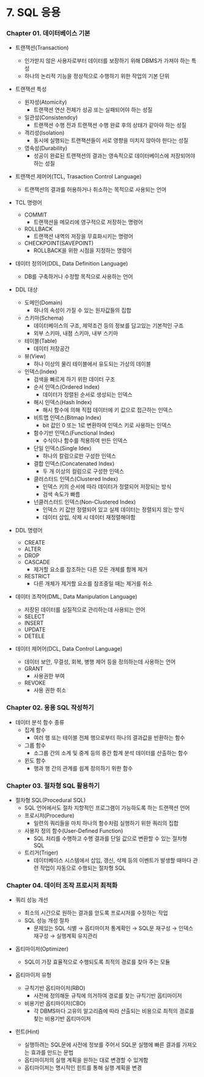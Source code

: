 # 7. SQL 응용

### Chapter 01. 데이터베이스 기본

- 트랜잭션(Transaction)
    - 인가받지 않은 사용자로부터 데이터를 보장하기 위해 DBMS가 가져야 하는 특성
    - 하나의 논리적 기능을 정상적으로 수행하기 위한 작업의 기본 단위

- 트랜잭션 특성
    - 원자성(Atomicity)
        - 트랜잭션 연산 전체가 성공 또는 실패되어야 하는 성질
    - 일관성(Consistendcy)
        - 트랜잭션 수행 전과 트랜잭션 수행 완료 후의 상태가 같아야 하는 성질
    - 격리성(Isolation)
        - 동시에 실행되는 트랜잭션들이 서로 영향을 미치지 않아야 한다는 성질
    - 영속성(Durability)
        - 성공이 완료된 트랜잭션의 결과는 영속적으로 데이터베이스에 저장되어야 하는 성질
        
- 트랜잭션 제어어(TCL, Trasaction Control Language)
    - 트랜잭션의 결과를 허용하거나 취소하는 목적으로 사용되는 언어

- TCL 명령어
    - COMMIT
        - 트랜잭션을 메모리에 영구적으로 저장하는 명령어
    - ROLLBACK
        - 트랜잭션 내역의 저장을 무효화시키는 명령어
    - CHECKPOINT(SAVEPOINT)
        - ROLLBACK을 위한 시점을 지정하는 명령어
    
- 데이터 정의어(DDL, Data Definition Language)
    - DB를 구축하거나 수정할 목적으로 사용하는 언어
    
- DDL 대상
    - 도메인(Domain)
        - 하나의 속성이 가질 수 있는 원자값들의 집합
    - 스키마(Schema)
        - 데이터베이스의 구조, 제약조건 등의 정보를 담고있는 기본적인 구조
        - 외부 스키마, 내졈 스키마, 내부 스키마
    - 테이블(Table)
        - 데이터 저장공간
    - 뷰(View)
        - 하나 이상의 물리 테이블에서 유도되는 가상의 데이블
    - 인덱스(Index)
        - 검색을 빠르게 하기 위한 데이터 구조
        - 순서 인덱스(Ordered Index)
            - 데이터가 정렬된 순서로 생성되는 인덱스
        - 해시 인덱스(Hash Index)
            - 해시 함수에 의해 직접 데이터에 키 값으로 접근하는 인덱스
        - 비트맵 인덱스(Bitmap Index)
            - bit 값인 0 또는 1로 변환하여 인덱스 키로 사용하는 인덱스
        - 함수기반 인덱스(Functional Index)
            - 수식이나 함수를 적용하여 만든 인덱스
        - 단일 인덱스(Single Idex)
            - 하나의 칼럼으로만 구성한 인덱스
        - 결합 인덱스(Concatenated Index)
            - 두 개 이상의 컬럼으로 구성한 인덱스
        - 클러스터드 인덱스(Clustered Index)
            - 인덱스 키의 순서에 따라 데이터가 정렬되어 저장되는 방식
            - 검색 속도가 빠름
        - 넌클러스터드 인덱스(Non-Clustered Index)
            - 인덱스 키 값만 정렬되어 있고 실제 데이터는 정렬되지 않는 방식
            - 데이터 삽입, 삭제 시 데이터 재정렬해야함
        
- DDL 명령어
    - CREATE
    - ALTER
    - DROP
    - CASCADE
        - 제거할 요소를 참조하는 다른 모든 개체를 함께 제거
    - RESTRICT
        - 다른 개체가 제거할 요소를 참조중일 때는 제거를 취소
        
- 데이터 조작어(DML, Data Manipulation Language)
    - 저장된 데이터를 실질적으로 관리하는데 사용되는 언어
    - SELECT
    - INSERT
    - UPDATE
    - DETELE
    
- 데이터 제어어(DCL, Data Control Language)
    - 데이터 보안, 무결성, 회복, 병행 제어 등을 정의하는데 사용하는 언어
    - GRANT
        - 사용권한 부여
    - REVOKE
        - 사용 권한 취소
    

### Chapter 02. 응용 SQL 작성하기

- 데이터 분석 함수 종류
    - 집계 함수
        - 여러 행 또는 테이블 전체 행으로부터 하나의 결과값을 반환하는 함수
    - 그룹 함수
        - 소그룹 간의 소계 및 중계 등의 중간 합계 분석 데이터를 산출하는 함수
    - 윈도 함수
        - 행과 행 간의 관계를 쉽계 정의하기 위한 함수
        

### Chapter 03. 절차형 SQL 활용하기

- 절차형 SQL(Procedural SQL)
    - SQL 언어에서도 절차 지향적인 프로그램이 가능하도록 하는 트랜잭션 언어
    - 프로시저(Procedure)
        - 일련의 쿼리들을 마치 하나의 함수처럼 실행하기 위한 쿼리의 집합
    - 사용자 정의 함수(User-Defined Function)
        - SQL 처리를 수행하고 수행 결과를 단일 값으로 변환할 수 있는 절차형 SQL
    - 트리거(Triger)
        - 데이터베이스 시스템에서 삽입, 갱신, 삭제 등의 이벤트가 발생할 때마다 관련 작업이 자동으로 수행되는 절차형 SQL
    

### Chapter 04. 데이터 조작 프로시저 최적화

- 쿼리 성능 개선
    - 최소의 시간으로 원하는 결과를 얻도록 프로시저를 수정하는 작업
    - SQL 성능 개성 절차
        - 문제있는 SQL 식별 → 옵티마이저 통계확인 → SQL문 재구성 → 인덱스 재구성 → 실행계획 유지관리
    
- 옵티마이저(Optimizer)
    - SQL이 가장 효율적으로 수행되도록 최적의 경로를 찾아 주는 모듈
    
- 옵티마이저 유형
    - 규칙기반 옵티마이저(RBO)
        - 사전에 정의해둔 규칙에 의거하여 경로를 찾는 규칙기반 옵티마이저
    - 비용기반 옵티마이저(CBO)
        - 각 DBMS마다 고유의 알고리즘에 따라 산출되는 비용으로 최적의 경로를 찾는 비용기반 옵티마이저
        
- 힌트(Hint)
    - 실행하려는 SQL문에 사전에 정보를 주어서 SQL문 실행에 빠른 결과를 가져오는 효과를 만드는 문법
    - 옵티마이저의 실행 계획을 원하는 대로 변경할 수 있게함
    - 옵티마이저는 명시적인 힌트를 통해 실행 계획을 변경
